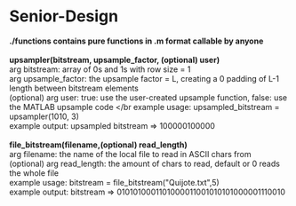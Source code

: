 # Senior-Design
<b>./functions contains pure functions in .m format callable by anyone </b> </br> </br>
<b>upsampler(bitstream, upsample_factor, (optional) user)</b> </br>
arg bitstream: array of 0s and 1s with row size = 1 </br>
arg upsample_factor: the upsample factor = L, creating a 0 padding of L-1 length between bitstream elements </br>
(optional) arg user: true: use the user-created upsample function, false: use the MATLAB upsample code </br
example usage: upsampled_bitstream = upsampler(1010, 3) </br>
example output: upsampled bitstream => 100000100000 </br>
</br>
<b>file_bitstream(filename,(optional) read_length) </b> </br>
arg filename: the name of the local file to read in ASCII chars from </br>
(optional) arg read_length: the amount of chars to read, default or 0 reads the whole file </br>
example usage: bitstream = file_bitstream("Quijote.txt",5) </br>
example output: bitstream => 0101010001101000011001010101000001110010 </br>



    
